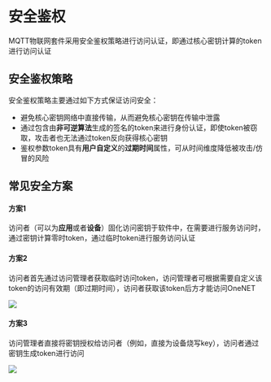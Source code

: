 # 安全鉴权

MQTT物联网套件采用安全鉴权策略进行访问认证，即通过核心密钥计算的token进行访问认证

## 安全鉴权策略

安全鉴权策略主要通过如下方式保证访问安全：
- 避免核心密钥网络中直接传输，从而避免核心密钥在传输中泄露
- 通过包含由**非可逆算法**生成的签名的token来进行身份认证，即使token被窃取，攻击者也无法通过token反向获得核心密钥
- 鉴权参数token具有**用户自定义**的**过期时间**属性，可从时间维度降低被攻击/仿冒的风险

## 常见安全方案
#### 方案1
访问者（可以为**应用**或者**设备**）固化访问密钥于软件中，在需要进行服务访问时，通过密钥计算零时token，通过临时token进行服务访问认证

#### 方案2
访问者首先通过访问管理者获取临时访问token，访问管理者可根据需要自定义该token的访问有效期（即过期时间），访问者获取该token后方才能访问OneNET

![](/images/MQTTS/token安全方案1.png)

#### 方案3
访问管理者直接将密钥授权给访问者（例如，直接为设备烧写key），访问者通过密钥生成token进行访问

![](/images/MQTTS/token安全方案2-1.png)

